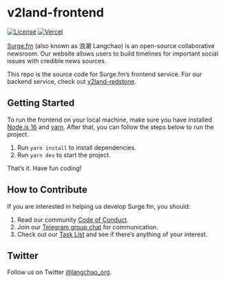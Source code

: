 # v2land-frontend
[![License](https://img.shields.io/badge/license-MIT-blue)](https://github.com/surgefm/v2land-frontend/blob/master/LICENSE) [![Vercel](http://therealsujitk-vercel-badge.vercel.app/?app=v2land-frontend-surgefm)](https://langchao.org)

[Surge.fm](https://langchao.org) (also known as 浪潮 Langchao) is an open-source collaborative newsroom. Our website allows users to build timelines for important social issues with credible news sources.

This repo is the source code for Surge.fm’s frontend service. For our backend service, check out [v2land-redstone](https://github.com/surgefm/v2land-redstone).

## Getting Started
To run the frontend on your local machine, make sure you have installed [Node.js 16](https://nodejs.org/en/) and [yarn](https://yarnpkg.com/). After that, you can follow the steps below to run the project.

1. Run `yarn install` to install dependencies.
2. Run `yarn dev` to start the project.

That’s it. Have fun coding!

## How to Contribute
If you are interested in helping us develop Surge.fm, you should:

1. Read our community [Code of Conduct](https://github.com/surgefm/v2land-frontend/blob/master/.github/CODE_OF_CONDUCT.zh-CN.md).
2. Join our [Telegram group chat](https://t.me/+o5T_HxHHgYdjMTJl) for communication.
3. Check out our [Task List](https://surge.fm/tasks) and see if there’s anything of your interest.

## Twitter
Follow us on Twitter [@langchao_org](https://twitter.com/langchao_org).

